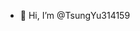 - 👋 Hi, I’m @TsungYu314159



<!---
TsungYu314159/TsungYu314159 is a ✨ special ✨ repository because its `README.md` (this file) appears on your GitHub profile.
You can click the Preview link to take a look at your changes.
--->
